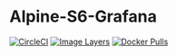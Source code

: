 # Alpine-S6-Grafana

[![CircleCI](https://img.shields.io/circleci/project/gliderlabs/docker-alpine/release.svg)](https://circleci.com/gh/gliderlabs/docker-alpine)
[![Image Layers](https://badge.imagelayers.io/orangesys/alpine-s6-grafana:latest.svg)](https://imagelayers.io/?images=orangesys/alpine-s6-grafana:latest 'Get your own badge on imagelayers.io')
[![Docker Pulls](https://img.shields.io/docker/pulls/orangesys/alpine-s6-grafana.svg)](https://hub.docker.com/r/orangesys/alpine-s6-grafana/)
